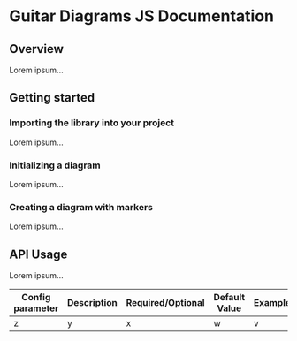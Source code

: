 # Guitar Diagrams JS Documentation

## Overview

Lorem ipsum...

## Getting started

### Importing the library into your project

Lorem ipsum...

### Initializing a diagram

Lorem ipsum...

### Creating a diagram with markers

Lorem ipsum...

## API Usage

Lorem ipsum...

| Config parameter | Description | Required/Optional | Default Value | Example |
| ---------------- | ----------- | ----------------- | ------------- | ------- |
| z | y | x | w | v |
